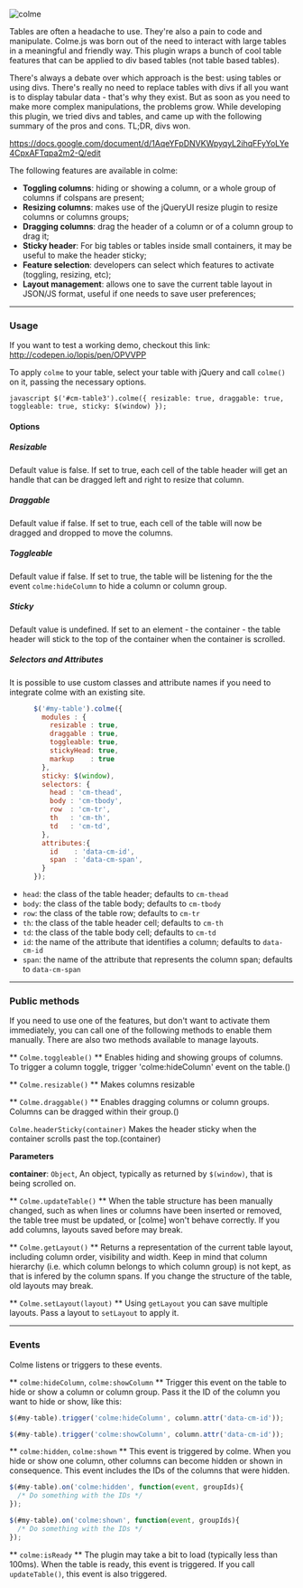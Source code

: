 
![colme](http://i.imgur.com/8mR7nem.png)

Tables are often a headache to use. They're also a pain to code and manipulate. Colme.js was born out of the need to interact with large tables in a meaningful and friendly way. This plugin wraps a bunch of cool table features that can be applied to div based tables (not table based tables). 

There's always a debate over which approach is the best: using tables or using divs. There's really no need to replace tables with divs if all you want is to display tabular data - that's why they exist. But as soon as you need to make more complex manipulations, the problems grow. While developing this plugin, we tried divs and tables, and came up with the following summary of the pros and cons. TL;DR, divs won.

https://docs.google.com/document/d/1AqeYFpDNVKWpyqyL2ihqFFyYoLYe4CpxAFTqpa2m2-Q/edit

The following features are available in colme:
  * **Toggling columns**: hiding or showing a column, or a whole group of columns if colspans are present;
  * **Resizing columns**: makes use of the jQueryUI resize plugin to resize columns or columns groups;
  * **Dragging columns**: drag the header of a column or of a column group to drag it;
  * **Sticky header**: For big tables or tables inside small containers, it may be useful to make the header sticky;
  * **Feature selection**: developers can select which features to activate (toggling, resizing, etc);
  * **Layout management**: allows one to save the current table layout in JSON/JS format, useful if one needs to save user preferences;


* * *

### Usage
If you want to test a working demo, checkout this link: http://codepen.io/lopis/pen/OPVVPP

To apply `colme` to your table, select your table with jQuery and call `colme()` on it, passing the necessary options.

``javascript
      $('#cm-table3').colme({
        resizable: true,
        draggable: true,
        toggleable: true,
        sticky: $(window)
      });
``

#### Options

##### Resizable
Default value is false. If set to true, each cell of the table header will get an handle that can be dragged left and right to resize that column.

##### Draggable
Default value if false. If set to true, each cell of the table will now be dragged and dropped to move the columns.

##### Toggleable
Default value if false. If set to true, the table will be listening for the the event `colme:hideColumn` to hide a column or column group.

##### Sticky
Default value is undefined. If set to an element - the container - the table header will stick to the top of the container when the container is scrolled.

##### Selectors and Attributes
It is possible to use custom classes and attribute names if you need to integrate colme with an existing site.

```javascript
      $('#my-table').colme({
        modules : {
          resizable : true,
          draggable : true,
          toggleable: true,
          stickyHead: true,
          markup    : true
        },
        sticky: $(window),
        selectors: {
          head : 'cm-thead',
          body : 'cm-tbody',
          row  : 'cm-tr',
          th   : 'cm-th',
          td   : 'cm-td',
        },
        attributes:{
          id    : 'data-cm-id',
          span  : 'data-cm-span',
        }
      });
```
  * `head`: the class of the table header; defaults to `cm-thead`
  * `body`: the class of the table body; defaults to `cm-tbody`
  * `row`: the class of the table row; defaults to `cm-tr`
  * `th`: the class of the table header cell; defaults to `cm-th`
  * `td`: the class of the table body cell; defaults to `cm-td`
  * `id`: the name of the attribute that identifies a column; defaults to `data-cm-id`
  * `span`: the name of the attribute that represents the column span; defaults to `data-cm-span`

* * *

### Public methods
If you need to use one of the features, but don't want to activate them immediately, you can call one of the following methods to enable them manually. There are also two methods available to manage layouts.

** `Colme.toggleable()` **
Enables hiding and showing groups of columns.
To trigger a column toggle, trigger 'colme:hideColumn' event on the table.()


** `Colme.resizable()` **
Makes columns resizable


** `Colme.draggable()` **
Enables dragging columns or column groups. Columns can be dragged within their group.() 


`Colme.headerSticky(container)`
Makes the header sticky when the container scrolls past the top.(container) 

**Parameters**

**container**: `Object`, An object, typically as returned by `$(window)`, that is being scrolled on.


** `Colme.updateTable()` **
When the table structure has been manually changed, such as when lines or columns have been inserted or removed, the table tree must be updated, or [colme] won't behave correctly. If you add columns, layouts saved before may break.

** `Colme.getLayout()` **
Returns a representation of the current table layout, including column order, visibility and width. Keep in mind that column hierarchy (i.e. which column belongs to which column group) is not kept, as that is infered by the column spans. If you change the structure of the table, old layouts may break.

** `Colme.setLayout(layout)` **
Using `getLayout` you can save multiple layouts. Pass a layout to `setLayout` to apply it.

* * *

### Events
Colme listens or triggers to these events.

** `colme:hideColumn`, `colme:showColumn` **
Trigger this event on the table to hide or show a column or column group. Pass it the ID of the column you want to hide or show, like this:

```javascript
$(#my-table).trigger('colme:hideColumn', column.attr('data-cm-id'));

$(#my-table).trigger('colme:showColumn', column.attr('data-cm-id'));
```

** `colme:hidden`, `colme:shown` **
This event is triggered by colme. When you hide or show one column, other columns can become hidden or shown in consequence. This event includes the IDs of the columns that were hidden.

```javascript
$(#my-table).on('colme:hidden', function(event, groupIds){
  /* Do something with the IDs */
});

$(#my-table).on('colme:shown', function(event, groupIds){
  /* Do something with the IDs */
});
```

** `colme:isReady` **
The plugin may take a bit to load (typically less than 100ms). When the table is ready, this event is triggered. If you call ``updateTable()``, this event is also triggered.